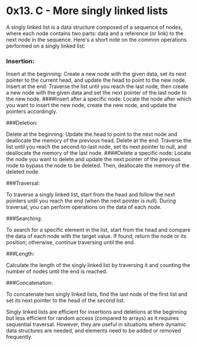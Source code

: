 # 0x13. C - More singly linked lists

A singly linked list is a data structure composed of a sequence of nodes, where each node contains two parts: data and a reference (or link) to the next node in the sequence. Here's a short note on the common operations performed on a singly linked list:

### Insertion:

Insert at the beginning: Create a new node with the given data, set its next pointer to the current head, and update the head to point to the new node.
Insert at the end: Traverse the list until you reach the last node, then create a new node with the given data and set the next pointer of the last node to the new node.
####Insert after a specific node: 
Locate the node after which you want to insert the new node, create the new node, and update the pointers accordingly.

###Deletion:

Delete at the beginning: Update the head to point to the next node and deallocate the memory of the previous head.
Delete at the end: Traverse the list until you reach the second-to-last node, set its next pointer to null, and deallocate the memory of the last node.
####Delete a specific node: 
Locate the node you want to delete and update the next pointer of the previous node to bypass the node to be deleted. Then, deallocate the memory of the deleted node.

###Traversal:

To traverse a singly linked list, start from the head and follow the next pointers until you reach the end (when the next pointer is null). During traversal, you can perform operations on the data of each node.

###Searching:

To search for a specific element in the list, start from the head and compare the data of each node with the target value. If found, return the node or its position; otherwise, continue traversing until the end.

###Length:

Calculate the length of the singly linked list by traversing it and counting the number of nodes until the end is reached.

###Concatenation:

To concatenate two singly linked lists, find the last node of the first list and set its next pointer to the head of the second list.

Singly linked lists are efficient for insertions and deletions at the beginning but less efficient for random access (compared to arrays) as it requires sequential traversal. However, they are useful in situations where dynamic data structures are needed, and elements need to be added or removed frequently.
